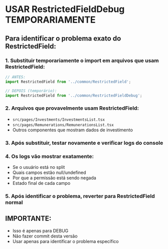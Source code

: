 # USAR RestrictedFieldDebug TEMPORARIAMENTE

## Para identificar o problema exato do RestrictedField:

### 1. Substituir temporariamente o import em arquivos que usam RestrictedField:

```typescript
// ANTES:
import RestrictedField from '../common/RestrictedField';

// DEPOIS (temporário):
import RestrictedField from '../common/RestrictedFieldDebug';
```

### 2. Arquivos que provavelmente usam RestrictedField:
- `src/pages/Investments/InvestmentsList.tsx`
- `src/pages/Remunerations/RemunerationsList.tsx`
- Outros componentes que mostram dados de investimento

### 3. Após substituir, testar novamente e verificar logs do console

### 4. Os logs vão mostrar exatamente:
- Se o usuário está no split
- Quais campos estão null/undefined
- Por que a permissão está sendo negada
- Estado final de cada campo

### 5. Após identificar o problema, reverter para RestrictedField normal

## IMPORTANTE:
- Isso é apenas para DEBUG
- Não fazer commit desta versão
- Usar apenas para identificar o problema específico
